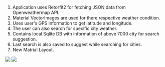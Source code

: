 1. Application uses Retorfit2 for fetching JSON data from Openweathermap API.
3. Material VectorImages are used for there respective weather condition.
4. Uses user's GPS information to get latitude and longitude.
5. The user can also search for specific city weather.
6. Contains local Sqlite DB with information of above 7000 city for search suggestion. 
7. Last search is also saved to suggest while searching for cities. 
8. New Matrial Layout.


![](https://media.giphy.com/media/26FeVfhSCN5XOv5Xq/giphy.gif)
![](https://media.giphy.com/media/xUNd9JG92HhT7C0sV2/giphy.gif)
